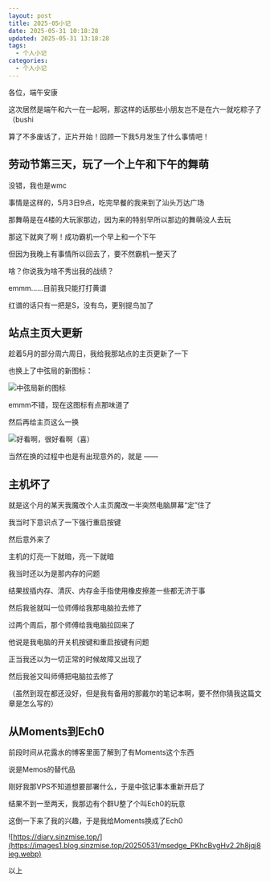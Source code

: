 ```yaml
---
layout: post
title: 2025-05小记
date: 2025-05-31 10:18:28
updated: 2025-05-31 13:18:28
tags:
  - 个人小记
categories:
  - 个人小记
---
```

各位，端午安康

这次居然是端午和六一在一起啊，那这样的话那些小朋友岂不是在六一就吃粽子了（bushi

算了不多废话了，正片开始！回顾一下我5月发生了什么事情吧！

## 劳动节第三天，玩了一个上午和下午的舞萌

没错，我也是wmc

事情是这样的，5月3日9点，吃完早餐的我来到了汕头万达广场

那舞萌是在4楼的大玩家那边，因为来的特别早所以那边的舞萌没人去玩

那这下就爽了啊！成功霸机一个早上和一个下午

但因为我晚上有事情所以回去了，要不然霸机一整天了



啥？你说我为啥不秀出我的战绩？

emmm......目前我只能打打黄谱

红谱的话只有一把是S，没有鸟，更别提鸟加了

## 站点主页大更新

趁着5月的部分周六周日，我给我那站点的主页更新了一下

也换上了中弦局的新图标：

![中弦局新的图标](https://www.storical.space/style/images/tech-1.png)

emmm不错，现在这图标有点那味道了

然后再给主页这么一换

![好看啊，很好看啊（喜）](https://images1.blog.sinzmise.top/20250531/msedge_oz7DR3e2DC.8z6rjr6yb5.webp)

当然在换的过程中也是有出现意外的，就是 —— 

## 主机坏了

就是这个月的某天我魔改个人主页魔改一半突然电脑屏幕“定”住了

我当时下意识点了一下强行重启按键

然后意外来了

主机的灯亮一下就暗，亮一下就暗

我当时还以为是那内存的问题

结果拔插内存、清灰、内存金手指使用橡皮擦差一些都无济于事

然后我爸就叫一位师傅给我那电脑拉去修了

过两个周后，那个师傅给我电脑拉回来了

他说是我电脑的开关机按键和重启按键有问题

正当我还以为一切正常的时候故障又出现了

然后我爸又叫师傅把电脑拉去修了

（虽然到现在都还没好，但是我有备用的那戴尔的笔记本啊，要不然你猜我这篇文章是怎么写的）

## 从Moments到Ech0

前段时间从花露水的博客里面了解到了有Moments这个东西

说是Memos的替代品

刚好我那VPS不知道想要部署什么，于是中弦记事本重新开启了

结果不到一至两天，我那边有个群U整了个叫Ech0的玩意

这倒一下来了我的兴趣，于是我给Moments换成了Ech0

![https://diary.sinzmise.top/](https://images1.blog.sinzmise.top/20250531/msedge_PKhcBvgHv2.2h8jqj8ieg.webp)


以上